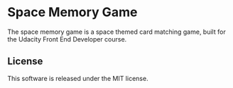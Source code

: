 # Space Memory Game #

The space memory game is a space themed card matching game, built for the Udacity Front End Developer course.

## License ##

This software is released under the MIT license.